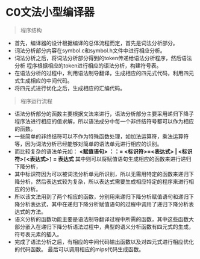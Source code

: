 # C0文法小型编译器
>程序结构
- 首先，编译器的设计根据编译的总体流程而定，首先是词法分析部分。
- 词法分析部分内容在symbol.c和symbol.h文件中进行相应分析。
- 词法分析之后，将词法分析部分得到的token传递给语法分析程序，然后语法分析 程序根据相应的token进行相应的语法分析，构建符号表。
- 在语法分析的过程中，利用语法制导翻译，生成相应的四元式代码，利用四元式生成相应的中间代码。
- 将四元式进行优化之后，生成相应的汇编代码。

> 程序运行流程
- 语法分析部分的函数主要根据文法来进行，语法分析部分主要采用递归下降子程序法进行相应的值求解，所以语法成分中每一个非终结符号都可以作为相应的函数。
- 一些简单的非终结符可以不作为特殊函数处理，如加法运算符，乘法运算符等，因为词法分析已经能够对简单的语法单元进行相应的识别。
- 而比较复杂的语法单元如：
**<赋值语句> ：：= <标识符>=<表达式> | <标识符>`[`<表达式>`]` = 表达式**
其中则可以将赋值语句生成相应的函数来进行递归下降分析，
- 其中标识符因为可以被词法分析单元所识别，所以无需用特定的函数来递归下降分析，然后表达式较为复杂，所以表达式需要生成相应特定的程序来进行相应的分析。
- 所以该文法用到了两个相应的函数，分别用来递归下降分析赋值语句和递归下降分析表达式，其中在递归下降分析赋值语句的过程中调用了递归下降分析表达式的方法。
- 语义分析的函数功能主要是语法制导翻译过程中所需的函数，其中这些函数大部分嵌入在递归下降分析语法过程中，典型的语义分析函数有四元式的生成，符号表元素的插入。
- 完成了语法分析之后，有相应的中间代码输出函数以及对四元式进行相应优化的代码函数。
最后可以调用相应的mips代码生成函数。
